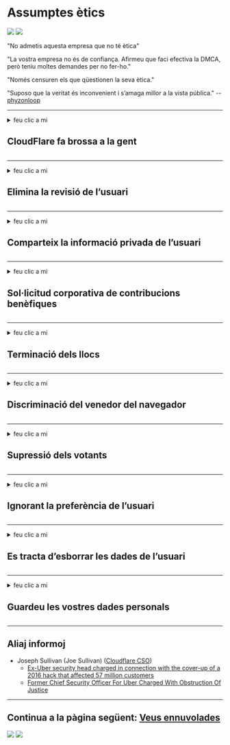 # Assumptes ètics

![](https://codeberg.org/crimeflare/cloudflare-tor/media/branch/master/image/itsreallythatbad.jpg)
![](https://codeberg.org/crimeflare/cloudflare-tor/media/branch/master/image/telegram/c81238387627b4bfd3dcd60f56d41626.jpg)

"No admetis aquesta empresa que no té ètica"

"La vostra empresa no és de confiança. Afirmeu que faci efectiva la DMCA, però teniu moltes demandes per no fer-ho."

"Només censuren els que qüestionen la seva ètica."

"Suposo que la veritat és inconvenient i s’amaga millor a la vista pública."  -- [phyzonloop](https://twitter.com/phyzonloop)


---


<details>
<summary>feu clic a mi

## CloudFlare fa brossa a la gent
</summary>


Cloudflare envia correus electrònics de correu brossa a usuaris que no siguin Cloudflare.

- Envia només correus electrònics als subscriptors que hagin participat
- Quan l'usuari digui "aturar", deixi d'enviar correu electrònic

És tan senzill. Però a Cloudflare no li importa.
Cloudflare va dir que l'ús del seu servei pot detenir tots els spammers o atacants.
Com podem aturar Cloudflare sense activar Cloudflare?


| 🖼 | 🖼 |
| --- | --- |
| ![](https://codeberg.org/crimeflare/cloudflare-tor/media/branch/master/image/cfspam01.jpg) | ![](https://codeberg.org/crimeflare/cloudflare-tor/media/branch/master/image/cfspam03.jpg) |
| ![](https://codeberg.org/crimeflare/cloudflare-tor/media/branch/master/image/cfspam02.jpg) | ![](https://codeberg.org/crimeflare/cloudflare-tor/media/branch/master/image/cfspambrittany.jpg)<br>![](https://codeberg.org/crimeflare/cloudflare-tor/media/branch/master/image/cfspamtwtr.jpg) |

</details>

---

<details>
<summary>feu clic a mi

## Elimina la revisió de l’usuari
</summary>


Ressenyes negatives sobre el censor del núvol de núvols.
Si publiqueu un text anti-Cloudflare a Twitter, podeu rebre una resposta de l'empleat de Cloudflare amb el missatge "No, no ho és".
Si publiqueu una revisió negativa en qualsevol lloc de revisió, provaran de censurar-la.


| 🖼 | 🖼 |
| --- | --- |
| ![](https://codeberg.org/crimeflare/cloudflare-tor/media/branch/master/image/cfcenrev_01.jpg)<br>![](https://codeberg.org/crimeflare/cloudflare-tor/media/branch/master/image/cfcenrev_02.jpg) | ![](https://codeberg.org/crimeflare/cloudflare-tor/media/branch/master/image/cfcenrev_03.jpg) |

</details>

---

<details>
<summary>feu clic a mi

## Comparteix la informació privada de l’usuari
</summary>


Cloudflare té un gran problema d'assetjament.
Cloudflare comparteix informació personal dels que es queixen de llocs allotjats.
De vegades us demanen que proporcioneu la vostra identificació real.
Si no voleu ser assetjat, agredit, assassinat o assassinat, és millor mantenir-se fora dels llocs web de Cloudflared.


| 🖼 | 🖼 |
| --- | --- |
| ![](https://codeberg.org/crimeflare/cloudflare-tor/media/branch/master/image/cfdox_what.jpg) | ![](https://codeberg.org/crimeflare/cloudflare-tor/media/branch/master/image/cfdox_swat.jpg) |
| ![](https://codeberg.org/crimeflare/cloudflare-tor/media/branch/master/image/cfdox_kill.jpg) | ![](https://codeberg.org/crimeflare/cloudflare-tor/media/branch/master/image/cfdox_threat.jpg) |
| ![](https://codeberg.org/crimeflare/cloudflare-tor/media/branch/master/image/cfdox_dox.jpg) | ![](https://codeberg.org/crimeflare/cloudflare-tor/media/branch/master/image/cfdox_ex1.jpg)<br>![](https://codeberg.org/crimeflare/cloudflare-tor/media/branch/master/image/cfdox_ex2.jpg) |

</details>

---

<details>
<summary>feu clic a mi

## Sol·licitud corporativa de contribucions benèfiques
</summary>


CloudFlare demana aportacions benèfiques.
És bastant horrible que una corporació nord-americana sol·liciti caritat al costat d’organitzacions sense ànim de lucre que tinguin bons motius.
Si us agrada bloquejar la gent o perdre el temps d’altres persones, potser voldreu demanar algunes pizzes per als empleats de Cloudflare.


![](https://codeberg.org/crimeflare/cloudflare-tor/media/branch/master/image/cfdonate.jpg)

</details>

---

<details>
<summary>feu clic a mi

## Terminació dels llocs
</summary>


Què fareu si el vostre lloc baixa de sobte?
Hi ha informes que Cloudflare suprimeix la configuració de l’usuari o s’atura el servei sense cap avís, en silenci.
Us suggerim que trobeu un proveïdor millor.

![](https://codeberg.org/crimeflare/cloudflare-tor/media/branch/master/image/cftmnt.jpg)

</details>

---

<details>
<summary>feu clic a mi

## Discriminació del venedor del navegador
</summary>


CloudFlare proporciona un tractament preferent als que utilitzen Firefox mentre que proporciona un tractament hostil als usuaris que no siguin Tor-Browser sobre Tor.
Els usuaris de Tor dels quals es neguen amb raó a executar javascript no gratuït, també reben un tractament hostil.
Aquesta desigualtat d’accés és un abús de neutralitat de la xarxa i un abús de poder.

![](https://codeberg.org/crimeflare/cloudflare-tor/media/branch/master/image/browdifftbcx.gif)

- Esquerra: Tor Browser, dreta: Chrome. La mateixa adreça IP.

![](https://codeberg.org/crimeflare/cloudflare-tor/media/branch/master/image/browserdiff.jpg)

- A l'esquerra: desactivat el navegador Javascript de Tor, activat la galeta
- Dreta: Chrome activat, Javascript desactivat

![](https://codeberg.org/crimeflare/cloudflare-tor/media/branch/master/image/cfsiryoublocked.jpg)

- QuteBrowser (navegador menor) sense Tor (IP de Clearnet)

| ***Navegador*** | ***Tractament d'accés*** |
| --- | --- |
| Tor Browser (Javascript està activat) | accés permès |
| Firefox (Javascript està activat) | accés degradat |
| Chromium (Javascript està activat) | accés degradat |
| Chromium or Firefox (Javascript està desactivat) | accés denegat |
| Chromium or Firefox (Cookie desactivada) | accés denegat |
| QuteBrowser | accés denegat |
| lynx | accés denegat |
| w3m | accés denegat |
| wget | accés denegat |


Per què no utilitzar el botó d'àudio per resoldre un repte fàcil?

Sí, hi ha un botó d'àudio, però no sempre funciona amb Tor.
Rebreu aquest missatge quan el feu clic:

```
Torna-ho a provar més tard
És possible que l’ordinador o la xarxa envieu consultes automatitzades.
Per protegir els nostres usuaris, no podem processar la vostra sol·licitud ara mateix.
Per a més detalls, visiteu la nostra pàgina d’ajuda
```

</details>

---

<details>
<summary>feu clic a mi

## Supressió dels votants
</summary>


Els electors dels estats nord-americans es registren per votar en última instància a través del lloc web del secretari d'estat a l'estat de residència.
Les oficines de secretaria d'estat controlades pels republicans participen en la supressió dels votants mitjançant la representació del lloc web del secretari d'estat a través de Cloudflare.
El tracte hostil de Cloudflare als usuaris de Tor, la seva posició MITM com a punt global de vigilància global i el seu paper perjudicial en general fa que els electors potencials siguin reticents a registrar-se.
Els liberals, en particular, acostumen a adoptar la privadesa.
Els formularis d’inscripció dels votants recopilen informació sensible sobre l’inclinació política d’un elector, l’adreça física personal, el número de seguretat social i la data de naixement.
La majoria dels estats només fan públic un subconjunt d'aquesta informació, però Cloudflare veu tota aquesta informació quan algú es registra per votar.

Tingueu en compte que el registre en paper no defuig Cloudflare perquè el secretari dels treballadors del personal d'entrada de dades estatals probablement usarà el lloc web Cloudflare per introduir les dades.

| 🖼 | 🖼 |
| --- | --- |
| ![](https://codeberg.org/crimeflare/cloudflare-tor/media/branch/master/image/cfvotm_01.jpg) | ![](https://codeberg.org/crimeflare/cloudflare-tor/media/branch/master/image/cfvotm_02.jpg) |

- Change.org és un lloc web famós per recollir vots i prendre mesures.
“la gent de tot arreu inicia campanyes, mobilitza partidaris i treballa amb els responsables de decisió per impulsar solucions.”
Malauradament, moltes persones no poden veure en absolut change.org a causa de l’agressiu filtre de Cloudflare.
Se’ls està bloquejant de signar la petició, excloent-los així d’un procés democràtic.
L'ús d'altres plataformes no ennuvolades com OpenPetition ajuda a solucionar el problema.

| 🖼 | 🖼 |
| --- | --- |
| ![](https://codeberg.org/crimeflare/cloudflare-tor/media/branch/master/image/changeorgasn.jpg) | ![](https://codeberg.org/crimeflare/cloudflare-tor/media/branch/master/image/changeorgtor.jpg) |

- El "Projecte Ateneu" de Cloudflare ofereix una protecció gratuïta a nivell d'empresa als llocs web de les eleccions locals i estatals.
Van dir que "els seus electors poden accedir a informació electoral i el registre de votants", però això és mentida, perquè moltes persones no poden navegar pel lloc en absolut.

</details>

---

<details>
<summary>feu clic a mi

## Ignorant la preferència de l’usuari
</summary>


Si desactiveu alguna cosa, espereu que no rebeu cap missatge de correu electrònic al respecte.
Cloudflare ignora les preferències de l’usuari i comparteix les dades amb empreses de tercers sense el consentiment del client.
Si feu servir el seu pla gratuït, de vegades us envien un missatge de correu electrònic per demanar-vos que compreu subscripció mensual.

![](https://codeberg.org/crimeflare/cloudflare-tor/media/branch/master/image/cfviopl_tp.jpg)

</details>

---

<details>
<summary>feu clic a mi

## Es tracta d’esborrar les dades de l’usuari
</summary>


Segons aquest bloc del client d’ex-cloudflare, Cloudflare té la intenció de suprimir els comptes.
Actualment, moltes empreses mantenen les vostres dades després de tancar o treure el compte.
La majoria de bones empreses en mencionen la seva política de privadesa.
Flama de núvols? No.

```
2019-08-05 CloudFlare em va enviar la confirmació d'haver tret el meu compte.
2019-10-02 He rebut un correu electrònic de CloudFlare "perquè sóc client"
```

Cloudflare no coneixia la paraula "eliminar".
Si realment s’elimina, per què aquest ex-client ha rebut un correu electrònic?
També va mencionar que la política de privadesa de Cloudflare no en menciona.

```
La nova política de privadesa no fa esment de la conservació de dades durant un any.
```

![](https://codeberg.org/crimeflare/cloudflare-tor/media/branch/master/image/cfviopl_notdel.jpg)

Com pot confiar en Cloudflare si la seva política de privadesa és una LIE?

</details>

---

<details>
<summary>feu clic a mi

## Guardeu les vostres dades personals
</summary>


Suprimir el compte Cloudflare és difícil.

```
Envieu un bitllet d’assistència mitjançant la categoria "Compte",
i sol·liciteu la supressió del compte al cos del missatge.
No heu de tenir dominis ni targetes de crèdit adjunts al vostre compte abans de sol·licitar la supressió.
```

Rebreu aquest correu electrònic de confirmació.

![](https://codeberg.org/crimeflare/cloudflare-tor/media/branch/master/image/cf_deleteandkeep.jpg)

"Hem començat a processar la sol·licitud de supressió", però "Continuarem emmagatzemant la informació personal".

Pot "confiar" en això?

</details>

---

## Aliaj informoj

- Joseph Sullivan (Joe Sullivan) ([Cloudflare CSO](https://twitter.com/eastdakota/status/1296522269313785862))
  - [Ex-Uber security head charged in connection with the cover-up of a 2016 hack that affected 57 million customers](https://www.businessinsider.com/uber-data-hack-security-head-joe-sullivan-charged-cover-up-2020-8)
  - [Former Chief Security Officer For Uber Charged With Obstruction Of Justice](https://www.justice.gov/usao-ndca/pr/former-chief-security-officer-uber-charged-obstruction-justice)


---

## Continua a la pàgina següent:   [Veus ennuvolades](../PEOPLE.md)

![](https://codeberg.org/crimeflare/cloudflare-tor/media/branch/master/image/freemoldybread.jpg)
![](https://codeberg.org/crimeflare/cloudflare-tor/media/branch/master/image/cfisnotanoption.jpg)
